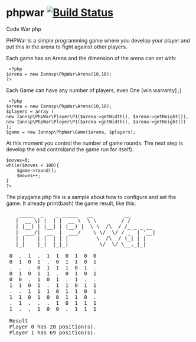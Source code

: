 phpwar [![Build Status](https://secure.travis-ci.org/iannsp/phpwar.png?branch=master)](http://travis-ci.org/iannsp/phpwar)
======

Code War php

PHPWar is a simple programming game where you develop your player and put this in the arena to fight against other players.

Each game has an Arena and the dimension of the arena can set with:

     <?php
    $arena = new Iannsp\PhpWar\Arena(10,10);
    ?>

Each Game can have any number of players, even One [win warranty] ;)
    
     <?php
    $arena = new Iannsp\PhpWar\Arena(10,10);
    $players = array (
    new Iannsp\PhpWar\Player\P1($arena->getWidth(), $arena->getHeight()),
    new Iannsp\PhpWar\Player\P1($arena->getWidth(), $arena->getHeight())
    );
    $game = new Iannsp\PhpWar\Game($arena, $players);


At this moment you control the number of game rounds. The next step is develop the end control(and the game run for itself).  

    $moves=0;
    while($moves < 100){
        $game->round();
        $moves++;
    }
    ?>


The playgame.php file is a sample about how to configure and set the game. It already print(bash) the game result, like this: 

<pre>
    _____  _    _ _____   __          __        
   |  __ \| |  | |  __ \  \ \        / /        
   | |__) | |__| | |__) |  \ \  /\  / /_ _ _ __ 
   |  ___/|  __  |  ___/    \ \/  \/ / _` | '__|
   | |    | |  | | |         \  /\  / (_| | |   
   |_|    |_|  |_|_|          \/  \/ \__,_|_|   

 0  .  1  .  1  1  0  1  0  0 
 0  1  0  1  .  0  1  1  0  1 
 .  .  .  0  1  1  1  0  1  . 
 0  1  0  1  1  .  0  1  0  1 
 0  0  .  1  0  1  .  1  .  . 
 1  1  0  1  .  1  1  0  1  1 
 .  .  1  1  1  0  1  1  0  1 
 1  1  0  1  0  0  1  1  0  . 
 .  1  .  .  .  1  0  1  1  1 
 1  .  .  1  0  0  .  1  1  1 
 
 Result
 Player 0 has 28 position(s).
 Player 1 has 69 position(s).
</pre>    
